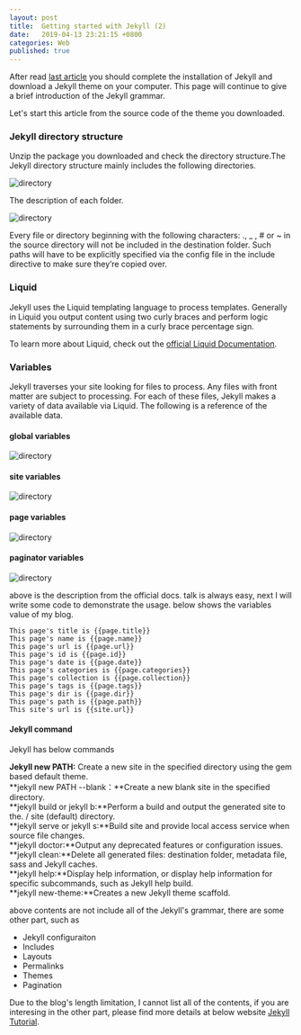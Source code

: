 ```yaml
---
layout: post
title:  Getting started with Jekyll (2)
date:   2019-04-13 23:21:15 +0800
categories: Web
published: true
---
```

After read [last article](https://gangdong.github.io/daviddong.github.io/web/2019/03/27/Web-jekyll-installation.html) you should complete the installation of Jekyll and download a Jekyll theme on your computer. This page will continue to give a brief introduction of the Jekyll grammar.

Let's start this article from the source code of the theme you downloaded. 

### Jekyll directory structure
Unzip the package you downloaded and check the directory structure.The Jekyll directory structure mainly includes the following directories.

![directory](https://gangdong.github.io/daviddong.github.io/assets/image/web-jekyll-2-directory.png)

The description of each folder.

![directory](https://gangdong.github.io/daviddong.github.io/assets/image/web-jekyll-2-directory-description.png)

Every file or directory beginning with the following characters: ., _ , # or ~ in the source directory will not be included in the destination folder. Such paths will have to be explicitly specified via the config file in the include directive to make sure they’re copied over.

### Liquid
Jekyll uses the Liquid templating language to process templates.
Generally in Liquid you output content using two curly braces and perform logic statements by surrounding them in a curly brace percentage sign. 

To learn more about Liquid, check out the [official Liquid Documentation](https://shopify.github.io/liquid/).

### Variables

Jekyll traverses your site looking for files to process. Any files with front matter are subject to processing. For each of these files, Jekyll makes a variety of data available via Liquid. The following is a reference of the available data.

#### global variables
![directory](https://gangdong.github.io/daviddong.github.io/assets/image/web-jekyll-2-variables-global.png)

#### site variables
![directory](https://gangdong.github.io/daviddong.github.io/assets/image/web-jekyll-2-variables-site.png)

#### page variables
![directory](https://gangdong.github.io/daviddong.github.io/assets/image/web-jekyll-2-variables-page.png)

#### paginator variables
![directory](https://gangdong.github.io/daviddong.github.io/assets/image/web-jekyll-2-variables-paginator.png)

above is the description from the official docs. talk is always easy, next I will write some code to demonstrate the usage. 
below shows the variables value of my blog.
```Jekyll
This page's title is {{page.title}}
This page's name is {{page.name}}
This page's url is {{page.url}}
This page's id is {{page.id}}
This page's date is {{page.date}}
This page's categories is {{page.categories}}
This page's collection is {{page.collection}}
This page's tags is {{page.tags}}
This page's dir is {{page.dir}}
This page's path is {{page.path}}
This site's url is {{site.url}}
````
#### Jekyll command
Jekyll has below commands

**Jekyll new PATH:** Create a new site in the specified directory using the gem based default theme. <br>
**jekyll new PATH --blank：**Create a new blank site in the specified directory.<br>
**jekyll build or jekyll b:**Perform a build and output the generated site to the. / site (default) directory.<br>
**jekyll serve or jekyll s:**Build site and provide local access service when source file changes.<br>
**jekyll doctor:**Output any deprecated features or configuration issues.<br>
**jekyll clean:**Delete all generated files: destination folder, metadata file, sass and Jekyll caches.<br>
**jekyll help:**Display help information, or display help information for specific subcommands, such as Jekyll help build.<br>
**jekyll new-theme:**Creates a new Jekyll theme scaffold.<br>

above contents are not include all of the Jekyll's grammar, there are some other part, such as 
+ Jekyll configuraiton
+ Includes
+ Layouts
+ Permalinks
+ Themes
+ Pagination 

Due to the blog's length limitation, I cannot list all of the contents, if you are interesing in the other part, please find more details at below website [Jekyll Tutorial](https://jekyll.zcopy.site/docs/).
